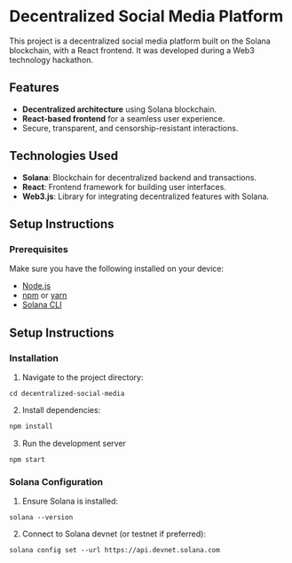 # Decentralized Social Media Platform

This project is a decentralized social media platform built on the Solana blockchain, with a React frontend. It was developed during a Web3 technology hackathon.

## Features
- **Decentralized architecture** using Solana blockchain.
- **React-based frontend** for a seamless user experience.
- Secure, transparent, and censorship-resistant interactions.

## Technologies Used
- **Solana**: Blockchain for decentralized backend and transactions.
- **React**: Frontend framework for building user interfaces.
- **Web3.js**: Library for integrating decentralized features with Solana.

## Setup Instructions

### Prerequisites
Make sure you have the following installed on your device:
- [Node.js](https://nodejs.org/)
- [npm](https://www.npmjs.com/) or [yarn](https://yarnpkg.com/)
- [Solana CLI](https://docs.solana.com/cli/install-solana-cli-tools)

## Setup Instructions

### Installation

1. Navigate to the project directory:
```
cd decentralized-social-media
```
2. Install dependencies:
  ```bash
npm install
```
3. Run the development server
```
npm start
```
### Solana Configuration
1. Ensure Solana is installed:
```
solana --version
```
2. Connect to Solana devnet (or testnet if preferred):

```
solana config set --url https://api.devnet.solana.com
```

